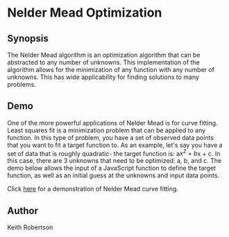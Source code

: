 # Nelder Mead Optimization

## Synopsis

The Nelder Mead algorithm is an optimization algorithm that can be abstracted to any number of unknowns.  This implementation of the algorithm allows for the minimization of any function with any number of unknowns.  This has wide applicability for finding solutions to many problems.

## Demo
One of the more powerful applications of Nelder Mead is for curve fitting. Least squares fit is a minimization problem that can be applied to any function.  In this type of problem, you have a set of observed data points that you want to fit a target function to. As an example, let's say you have a set of data that is roughly quadratic- the target function is: a*x<sup>2</sup> + b*x + c.  In this case, there are 3 unknowns that need to be optimized: a, b, and c.  The demo below allows the input of a JavaScript function to define the target function, as well as an initial guess at the unknowns and input data points.

Click [here](https://wt-9bc133544eb89ca066585804e6ac28c2-0.run.webtask.io/multivariate_nelder_mead_optimization) for a demonstration of Nelder Mead curve fitting.

## Author

Keith Robertson